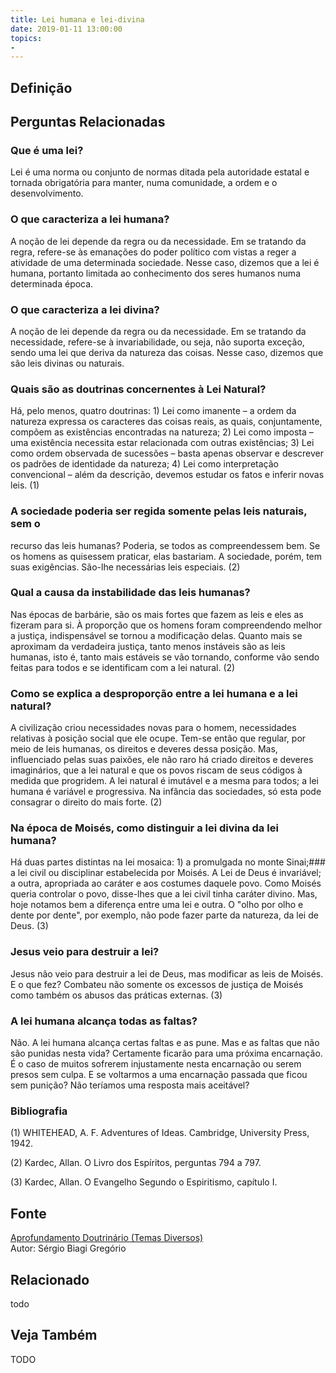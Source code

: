 ```yaml
---
title: Lei humana e lei-divina
date: 2019-01-11 13:00:00
topics: 
- 
---
```


## Definição


## Perguntas Relacionadas

### Que é uma lei?
Lei é uma norma ou conjunto de normas ditada pela autoridade estatal e
tornada obrigatória para manter, numa comunidade, a ordem e o
desenvolvimento.

### O que caracteriza a lei humana?
A noção de lei depende da regra ou da necessidade. Em se tratando da
regra, refere-se às emanações do poder político com vistas a reger a
atividade de uma determinada sociedade. Nesse caso, dizemos que a lei é
humana, portanto limitada ao conhecimento dos seres humanos numa
determinada época.

### O que caracteriza a lei divina?
A noção de lei depende da regra ou da necessidade. Em se tratando da
necessidade, refere-se à invariabilidade, ou seja, não suporta
exceção, sendo uma lei que deriva da natureza das coisas. Nesse caso,
dizemos que são leis divinas ou naturais.

### Quais são as doutrinas concernentes à Lei Natural?
Há, pelo menos, quatro doutrinas: 1) Lei como imanente – a ordem da
natureza expressa os caracteres das coisas reais, as quais,
conjuntamente, compõem as existências encontradas na natureza; 2) Lei
como imposta – uma existência necessita estar relacionada com outras
existências; 3) Lei como ordem observada de sucessões – basta apenas
observar e descrever os padrões de identidade da natureza; 4) Lei como
interpretação convencional – além da descrição, devemos estudar os
fatos e inferir novas leis. (1)

### A sociedade poderia ser regida somente pelas leis naturais, sem o
recurso das leis humanas?
Poderia, se todos as compreendessem bem. Se os homens as quisessem
praticar, elas bastariam. A sociedade, porém, tem suas exigências.
São-lhe necessárias leis especiais. (2)

### Qual a causa da instabilidade das leis humanas?
Nas épocas de barbárie, são os mais fortes que fazem as leis e eles as
fizeram para si. À proporção que os homens foram compreendendo melhor a
justiça, indispensável se tornou a modificação delas. Quanto mais se
aproximam da verdadeira justiça, tanto menos instáveis são as leis
humanas, isto é, tanto mais estáveis se vão tornando, conforme vão sendo
feitas para todos e se identificam com a lei natural. (2)

### Como se explica a desproporção entre a lei humana e a lei natural?
A civilização criou necessidades novas para o homem, necessidades
relativas à posição social que ele ocupe. Tem-se então que regular, por
meio de leis humanas, os direitos e deveres dessa posição. Mas,
influenciado pelas suas paixões, ele não raro há criado direitos e
deveres imaginários, que a lei natural e que os povos riscam de seus
códigos à medida que progridem. A lei natural é imutável e a mesma para
todos; a lei humana é variável e progressiva. Na infância das
sociedades, só esta pode consagrar o direito do mais forte. (2)

### Na época de Moisés, como distinguir a lei divina da lei humana?
Há duas partes distintas na lei mosaica: 1) a promulgada no monte Sinai;### a lei civil ou disciplinar estabelecida por Moisés. A Lei de Deus é
invariável; a outra, apropriada ao caráter e aos costumes daquele povo.
Como Moisés queria controlar o povo, disse-lhes que a lei civil tinha
caráter divino. Mas, hoje notamos bem a diferença entre uma lei e outra.
O "olho por olho e dente por dente", por exemplo, não pode fazer parte
da natureza, da lei de Deus. (3)

### Jesus veio para destruir a lei?
Jesus não veio para destruir a lei de Deus, mas modificar as leis de
Moisés. E o que fez? Combateu não somente os excessos de justiça de
Moisés como também os abusos das práticas externas. (3)

### A lei humana alcança todas as faltas?
Não. A lei humana alcança certas faltas e as pune. Mas e as faltas que
não são punidas nesta vida? Certamente ficarão para uma próxima
encarnação. É o caso de muitos sofrerem injustamente nesta encarnação ou
serem presos sem culpa. E se voltarmos a uma encarnação passada que
ficou sem punição? Não teríamos uma resposta mais aceitável?

### Bibliografia
(1) WHITEHEAD, A. F. Adventures of Ideas. Cambridge, University Press,
1942.

(2) Kardec, Allan. O Livro dos Espíritos, perguntas 794 a 797.

(3) Kardec, Allan. O Evangelho Segundo o Espiritismo, capítulo I.

## Fonte
[Aprofundamento Doutrinário (Temas Diversos)](https://sites.google.com/view/aprofundamentodoutrinario/lei-humana-e-lei-divina)  
Autor: Sérgio Biagi Gregório



## Relacionado
todo

## Veja Também
TODO


